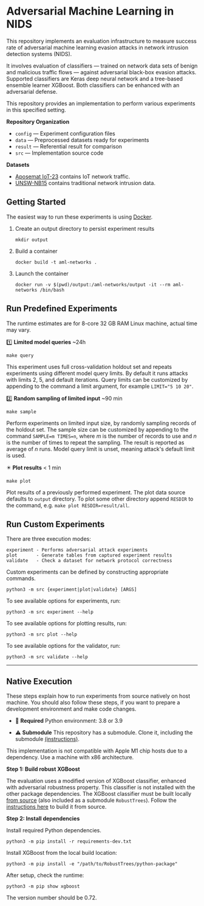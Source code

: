 # Adversarial Machine Learning in NIDS

This repository implements an evaluation infrastructure to measure success rate of adversarial machine learning evasion
attacks in network intrusion detection systems (NIDS).

It involves evaluation of classifiers — trained on network data sets of benign and malicious traffic flows — against 
adversarial black-box evasion attacks. Supported classifiers are Keras deep neural network and a tree-based ensemble 
learner XGBoost. Both classifiers can be enhanced with an adversarial defense.

This repository provides an implementation to perform various experiments in this specified setting. 

**Repository Organization**

- `config`     — Experiment configuration files              
- `data`       — Preprocessed datasets ready for experiments
- `result`     — Referential result for comparison          
- `src`        — Implementation source code                  

**Datasets**

- [Aposemat IoT-23](https://www.stratosphereips.org/datasets-iot23/) contains IoT network traffic.
- [UNSW-NB15](https://research.unsw.edu.au/projects/unsw-nb15-dataset) contains traditional network intrusion data.

## Getting Started

The easiest way to run these experiments is using [Docker](https://docs.docker.com/engine/install/).

1. Create an output directory to persist experiment results

    ```
    mkdir output
    ```
   
2. Build a container

    ```
    docker build -t aml-networks .
    ```

3. Launch the container

    ```
    docker run -v $(pwd)/output:/aml-networks/output -it --rm aml-networks /bin/bash
    ```

## Run Predefined Experiments

The runtime estimates are for 8-core 32 GB RAM Linux machine, actual time may vary.

:one: **Limited model queries** ~24h

```
make query
```

This experiment uses full cross-validation holdout set and repeats experiments using different model query limits. 
By default it runs attacks with limits 2, 5, and default iterations. Query limits can be customized by appending 
to the command a limit argument, for example `LIMIT="5 10 20"`.

:two: **Random sampling of limited input** ~90 min

```
make sample
```

Perform experiments on limited input size, by randomly sampling records of the holdout set. The sample size can be
customized by appending to the command `SAMPLE=m TIMES=n`, where $m$ is the number of records to use and $n$ is the
number of times to repeat the sampling. The result is reported as average of $n$ runs. Model query limit is unset,
meaning attack's default limit is used.


:eight_pointed_black_star: **Plot results** < 1 min

```
make plot
```

Plot results of a previously performed experiment. The plot data source defaults to `output` directory. 
To plot some other directory append `RESDIR` to the command, e.g. `make plot RESDIR=result/all`.

## Run Custom Experiments

There are three execution modes:

```
experiment - Performs adversarial attack experiments
plot       - Generate tables from captured experiment results
validate   - Check a dataset for network protocol correctness
```

Custom experiments can be defined by constructing appropriate commands.

```
python3 -m src {experiment|plot|validate} [ARGS]
```

To see available options for experiments, run:

```
python3 -m src experiment --help
```

To see available options for plotting results, run:

```
python3 -m src plot --help
```

To see available options for the validator, run:

```
python3 -m src validate --help
```

---

## Native Execution

These steps explain how to run experiments from source natively on host machine.
You should also follow these steps, if you want to prepare a development environment and make code changes.

- :snake: **Required** Python environment: 3.8 or 3.9

- :warning: **Submodule** This repository has a submodule. Clone it, including the submodule
  [(instructions)](https://stackoverflow.com/a/4438292).

This implementation is not compatible with Apple M1 chip hosts due to a dependency. Use a machine with x86 architecture.

**Step 1: Build robust XGBoost**

The evaluation uses a modified version of XGBoost classifier, enhanced with adversarial robustness property. This
classifier is not installed with the other package dependencies. The XGBoost classifier must be built
locally [from source](https://github.com/chenhongge/RobustTrees) (also included as a submodule `RobustTrees`). Follow
the
[instructions here](https://github.com/chenhongge/RobustTrees/tree/master/python-package#from-source) to build it from
source.

**Step 2: Install dependencies**

Install required Python dependencies.

```
python3 -m pip install -r requirements-dev.txt
```

Install XGBoost from the local build location:

```
python3 -m pip install -e "/path/to/RobustTrees/python-package"
```

After setup, check the runtime:

```
python3 -m pip show xgboost
```

The version number should be 0.72.